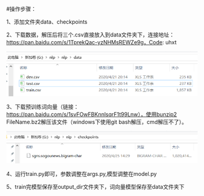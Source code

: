 #操作步骤：

1、添加文件夹data、checkpoints  

2、下载数据，解压后将三个.csv直接放入到data文件夹下，连接地址：https://pan.baidu.com/s/1TprekQac-yzNHMsREWZe9g，Code: uhxt 

![data/](readme_images/0.png)  

3、下载预训练词向量（链接：https://pan.baidu.com/s/1svFOwFBKnnlsqrF1t99Lnw），使用bunzip2 FileName.bz2解压该文件（windows下使用git bash解压，cmd解压不了）。  

![checkpoints](readme_images/1.png)
  
4、运行train.py即可，参数调整在args.py,模型调整在model.py  

5、train完模型保存至output_dir文件夹下，词向量模型保存至data文件夹下